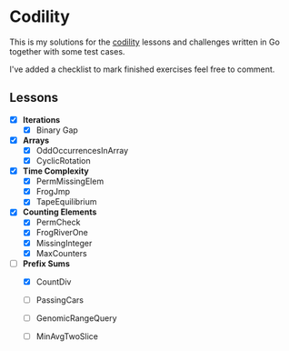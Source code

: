 # Codility
This is my solutions for the [codility](codility.com) 
lessons and challenges written in Go together with some test
cases.

I've added a checklist to mark finished exercises feel free to 
comment.

## Lessons

- [x] **Iterations**
    - [x] Binary Gap
    
- [x] **Arrays**
    - [x] OddOccurrencesInArray
    - [x] CyclicRotation
    
- [x] **Time Complexity**
    - [x] PermMissingElem
    - [x] FrogJmp
    - [x] TapeEquilibrium

- [x] **Counting Elements**
    - [x] PermCheck
    - [x] FrogRiverOne
    - [x] MissingInteger
    - [x] MaxCounters

- [ ] **Prefix Sums**
    - [X] CountDiv
    - [ ] PassingCars
    - [ ] GenomicRangeQuery
    - [ ] MinAvgTwoSlice


